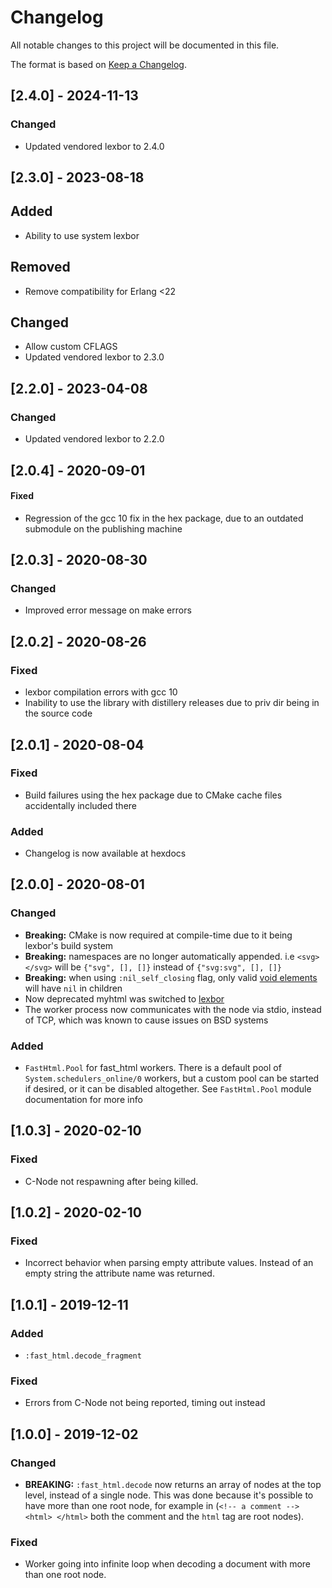<!--
SPDX-FileCopyrightText: 2019-2022 Pleroma Authors <https://pleroma.social>
SPDX-License-Identifier: LGPL-2.1-only
-->

# Changelog
All notable changes to this project will be documented in this file.

The format is based on [Keep a Changelog](https://keepachangelog.com/en/1.0.0/).

## [2.4.0] - 2024-11-13
### Changed
- Updated vendored lexbor to 2.4.0

## [2.3.0] - 2023-08-18
## Added
- Ability to use system lexbor

## Removed
- Remove compatibility for Erlang <22

## Changed
- Allow custom CFLAGS
- Updated vendored lexbor to 2.3.0

## [2.2.0] - 2023-04-08
### Changed
- Updated vendored lexbor to 2.2.0

## [2.0.4] - 2020-09-01
#### Fixed
- Regression of the gcc 10 fix in the hex package, due to an outdated submodule on the publishing machine

## [2.0.3] - 2020-08-30
### Changed
- Improved error message on make errors

## [2.0.2] - 2020-08-26
### Fixed
- lexbor compilation errors with gcc 10
- Inability to use the library with distillery releases due to priv dir being in the source code

## [2.0.1] - 2020-08-04
### Fixed
- Build failures using the hex package due to CMake cache files accidentally included there

### Added
- Changelog is now available at hexdocs


## [2.0.0] - 2020-08-01
### Changed
- **Breaking:** CMake is now required at compile-time due to it being lexbor's build system
- **Breaking:** namespaces are no longer automatically appended. i.e `<svg> </svg>` will be `{"svg", [], []}` instead of `{"svg:svg", [], []}`
- **Breaking:** when using `:nil_self_closing` flag, only valid [void elements](https://html.spec.whatwg.org/#void-elements) will have `nil` in children
- Now deprecated myhtml was switched to [lexbor](https://github.com/lexbor/lexbor)
- The worker process now communicates with the node via stdio, instead of TCP, which was known to cause issues
on BSD systems 

### Added
- `FastHtml.Pool` for fast_html workers. There is a default pool of `System.schedulers_online/0` workers, but a custom pool can be started if desired, or it can be disabled altogether. See `FastHtml.Pool` module documentation for more info

## [1.0.3] - 2020-02-10
### Fixed
- C-Node not respawning after being killed.

## [1.0.2] - 2020-02-10
### Fixed
- Incorrect behavior when parsing empty attribute values. Instead of an empty string the attribute name was returned.

## [1.0.1] - 2019-12-11
### Added
- `:fast_html.decode_fragment`
### Fixed
- Errors from C-Node not being reported, timing out instead

## [1.0.0] - 2019-12-02
### Changed
- **BREAKING:** `:fast_html.decode` now returns an array of nodes at the top level, instead of a single node. This was done because it's possible to have more than one root node, for example in (`<!-- a comment --> <html> </html>` both the comment and the `html` tag are root nodes).

### Fixed
- Worker going into infinite loop when decoding a document with more than one root node.
